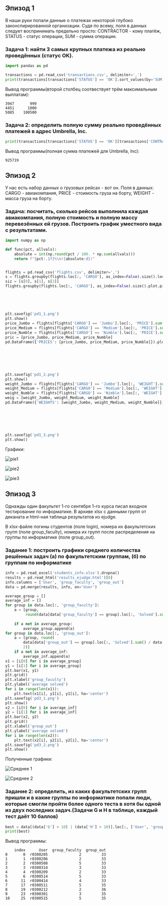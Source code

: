 ## Эпизод 1
В наши руки попали данные о платежах некоторой глубоко законспирированной организации.
Судя по всему, поля в данных следует воспринимать предельно просто: CONTRACTOR - кому платёж, STATUS - статус операции, SUM - сумма операции. 

### Задача 1: найти 3 самых крупных платежа из реально проведённых (статус OK).
```Python
import pandas as pd

transactions = pd.read_csv('transactions.csv', delimiter=',')
print(transactions[transactions['STATUS'] == 'OK'].sort_values(by='SUM').drop_duplicates('SUM').loc[:, 'SUM'][-3:])
```

Вывод программы(второй столбец соотвествует трём максимальным выплатам):
```
3947       999
4451      1000
5085    100500
```

### Задача 2: определить полную сумму реально проведённых платежей в адрес Umbrella, Inc.
```Python
print(transactions[transactions['STATUS'] == 'OK'][transactions['CONTRACTOR'] == 'Umbrella, Inc']['SUM'].sum())
```

Вывод программы(полная сумма платежей для Umbrella, Inc):
```
925719
```


## Эпизод 2
У нас есть набор данных о грузовых рейсах - вот он. Поля в данных: CARGO - авиакомпания, PRICE - стоимость груза на борту, WEIGHT - масса груза на борту.

### Задача: посчитать, сколько рейсов выполнила каждая авиакомпания, полную стоимость и полную массу перевезённых ей грузов. Построить график уместного вида с результатами.
```Python
import numpy as np

def func(pct, allvals):
    absolute = int(np.round(pct / 100. * np.sum(allvals)))
    return f"{pct:.1f}%\n({absolute:d})"


flights = pd.read_csv('flights.csv', delimiter=',')
s = flights.groupby(flights.loc[:, 'CARGO'], as_index=False).size().loc[:, 'size']
siz = [s[0], s[1], s[2]]
flights.groupby(flights.loc[:, 'CARGO'], as_index=False).size().plot.pie(y='size',
                                                                         labels=flights.loc[:,
                                                                                'CARGO'].drop_duplicates(),
                                                                         autopct=lambda pct: func(pct, siz),
                                                                         startangle=300, fontsize=13,
                                                                         title='Количество перелетов')
plt.savefig('pd1_1.png')
plt.show()
price_Jumbo = flights[flights['CARGO'] == 'Jumbo'].loc[:, 'PRICE'].sum()
price_Medium = flights[flights['CARGO'] == 'Medium'].loc[:, 'PRICE'].sum()
price_Numble = flights[flights['CARGO'] == 'Nimble'].loc[:, 'PRICE'].sum()
pric = [price_Jumbo, price_Medium, price_Numble]
pd.DataFrame({'PRICES': [price_Jumbo, price_Medium, price_Numble]}).plot.pie(y='PRICES',
                                                                             labels=flights.loc[:,
                                                                                    'CARGO'].drop_duplicates(),
                                                                             autopct=lambda pct: func(pct, pric),
                                                                             startangle=300,
                                                                             fontsize=11,
                                                                             title='Стоимость')
plt.savefig('pd1_2.png')
plt.show()
weight_Jumbo = flights[flights['CARGO'] == 'Jumbo'].loc[:, 'WEIGHT'].sum()
weight_Medium = flights[flights['CARGO'] == 'Medium'].loc[:, 'WEIGHT'].sum()
weight_Numble = flights[flights['CARGO'] == 'Nimble'].loc[:, 'WEIGHT'].sum()
weig = [weight_Jumbo, weight_Medium, weight_Numble]
pd.DataFrame({'WEIGHTS': [weight_Jumbo, weight_Medium, weight_Numble]}).plot.pie(y='WEIGHTS',
                                                                                 labels=flights.loc[:,
                                                                                        'CARGO'].drop_duplicates(),
                                                                                 autopct=lambda pct: func(pct, weig),
                                                                                 startangle=30,
                                                                                 fontsize=13,
                                                                                 title='Вес')
plt.savefig('pd1_3.png')
plt.show()
```

Графики:

![pie1](pd1_1.png)

![pie2](pd1_2.png)

![pie3](pd1_3.png)



## Эпизод 3
Однажды один факультет 1-го сентября 1-го курса писал входное тестирование по информатике. В архиве xlsx с данными групп от деканата и html-ная таблица результатов из ejudge. 

В xlsx-файле логины студентов (поле login), номера их факультетских групп (поле group_faculty), номера их групп после распределения на группы по информатике (поле group_out).

### Задание 1: построить графики среднего количества решённых задач (а) по факультетским группам, (б) по группам по информатике
```Python
info = pd.read_excel('students_info.xlsx').dropna()
results = pd.read_html('results_ejudge.html')[0]
info.columns = ['User', 'group_faculty', 'group_out']
data = pd.merge(results, info, on='User')

average_group = []
average_inf = []
for group in data.loc[:, 'group_faculty']:
    a = [group,
         round(data[data['group_faculty'] == group].loc[:, 'Solved'].sum() / data[data['group_faculty'] == group].loc[:,
                                                                             'User'].size, 2)]
    if a not in average_group:
        average_group.append(a)
for group in data.loc[:, 'group_out']:
    a = [group, round(
        data[data['group_out'] == group].loc[:, 'Solved'].sum() / data[data['group_out'] == group].loc[:, 'User'].size,
        2)]
    if a not in average_inf:
        average_inf.append(a)
x1 = [i[0] for i in average_group]
y1 = [i[1] for i in average_group]
plt.bar(x1, y1)
plt.grid()
plt.xlabel('group_faculty')
plt.ylabel('average solved')
for i in range(len(x1)):
    plt.text(x1[i], y1[i], y1[i], ha='center')
plt.savefig('pd3_1.png')
plt.show()
x2 = [i[0] for i in average_inf]
y2 = [i[1] for i in average_inf]
plt.bar(x2, y2)
plt.grid()
plt.xlabel('group_out')
plt.ylabel('average solved')
for i in range(len(x2)):
    plt.text(x2[i], y2[i], y2[i], ha='center')
plt.savefig('pd3_2.png')
plt.show()
```

Полученные графики:

![Среднее 1](pd3_1.png)

![Среднее 2](pd3_2.png)


### Задание 2: определить, из каких факультетских групп пришли и в какие группы по информатике попали люди, которые смогли пройти более одного теста в хотя бы одной из двух последних задач.(Задачи G и H в таблице, каждый тест даёт 10 баллов)
```Python
best = data[(data['G'] > 10) | (data['H'] > 10)].loc[:, ['User', 'group_faculty', 'group_out']].reset_index()
print(best)
```

Вывод программы:
```
    index      User  group_faculty  group_out
0       0  r0300205              2         33
1       1  r0300206              2         33
2       2  r0300508              5         33
3       3  r0300314              3         33
4       4  r0300209              2         33
5       6  r0300514              5         33
6      11  r0300414              4         33
7      17  r0300511              5         35
8      19  r0300212              2         36
9      23  r0300301              3         35
10     25  r0300515              5         35
```
